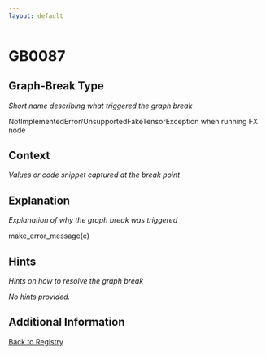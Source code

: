 ```yaml
---
layout: default
---
```

# GB0087

## Graph-Break Type
*Short name describing what triggered the graph break*

NotImplementedError/UnsupportedFakeTensorException when running FX node

## Context
*Values or code snippet captured at the break point*



## Explanation
*Explanation of why the graph break was triggered*

make_error_message(e)

## Hints
*Hints on how to resolve the graph break*

*No hints provided.*


## Additional Information

<!-- ADDITIONAL INFORMATION START - Add custom information below this line -->

<!-- ADDITIONAL INFORMATION END -->

[Back to Registry](../index.html)
